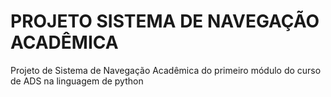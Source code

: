 # PROJETO SISTEMA DE NAVEGAÇÃO ACADÊMICA
 Projeto de Sistema de Navegação Acadêmica do primeiro módulo do curso de ADS na linguagem de python
